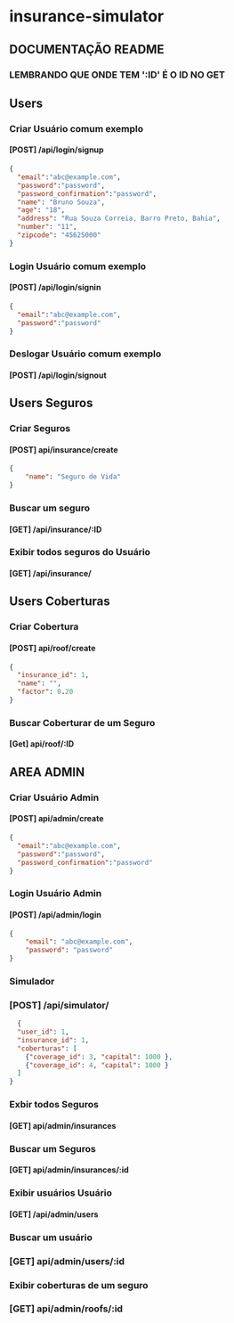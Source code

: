 # insurance-simulator

## DOCUMENTAÇÃO README
### LEMBRANDO QUE ONDE TEM ':ID' É O ID NO GET


## Users

### Criar Usuário comum exemplo
#### [POST] /api/login/signup


```json
{
  "email":"abc@example.com",
  "password":"password",
  "password_confirmation":"password",
  "name": "Bruno Souza",
  "age": "18",
  "address": "Rua Souza Correia, Barro Preto, Bahia",
  "number": "11",
  "zipcode": "45625000"
}
```



### Login Usuário comum exemplo
#### [POST] /api/login/signin


```json
{
  "email":"abc@example.com",
  "password":"password"
}
```

### Deslogar Usuário comum exemplo
####  [POST] /api/login/signout



## Users Seguros

### Criar Seguros
#### [POST] api/insurance/create

```json
{
    "name": "Seguro de Vida"
}
```

### Buscar um seguro
#### [GET] /api/insurance/:ID

### Exibir todos seguros do Usuário
#### [GET] /api/insurance/



## Users Coberturas


### Criar Cobertura
#### [POST] api/roof/create

```json
{
  "insurance_id": 1,
  "name": "",
  "factor": 0.20
}
```


### Buscar Coberturar de um Seguro
#### [Get] api/roof/:ID



## AREA ADMIN


### Criar Usuário Admin
#### [POST] api/admin/create

```json
{
  "email":"abc@example.com",
  "password":"password",
  "password_confirmation":"password"
}
```


### Login Usuário Admin

#### [POST] /api/admin/login


```json
{
    "email": "abc@example.com",
    "password": "password"
}

```

### Simulador
### [POST] /api/simulator/

```json
  {
  "user_id": 1,
  "insurance_id": 1,
  "coberturas": [
    {"coverage_id": 3, "capital": 1000 },
    {"coverage_id": 4, "capital": 1000 }
  ]
}
```

### Exbir todos Seguros
#### [GET] api/admin/insurances


### Buscar um Seguros
#### [GET] api/admin/insurances/:id



### Exibir usuários Usuário
#### [GET] /api/admin/users

### Buscar um usuário
### [GET] api/admin/users/:id


### Exibir coberturas de um seguro
### [GET] api/admin/roofs/:id



